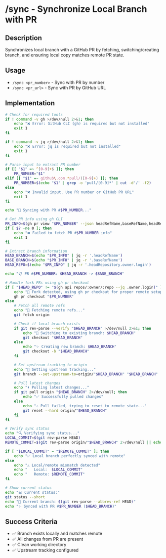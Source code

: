 # /sync - Synchronize Local Branch with PR

## Description
Synchronizes local branch with a GitHub PR by fetching, switching/creating branch, and ensuring local copy matches remote PR state.

## Usage
- `/sync <pr_number>` - Sync with PR by number
- `/sync <pr_url>` - Sync with PR by GitHub URL

## Implementation

```bash
# Check for required tools
if ! command -v gh >/dev/null 2>&1; then
    echo "❌ Error: GitHub CLI (gh) is required but not installed"
    exit 1
fi

if ! command -v jq >/dev/null 2>&1; then
    echo "❌ Error: jq is required but not installed"
    exit 1
fi

# Parse input to extract PR number
if [[ "$1" =~ ^[0-9]+$ ]]; then
    PR_NUMBER="$1"
elif [[ "$1" =~ github\.com.*pull/([0-9]+) ]]; then
    PR_NUMBER=$(echo "$1" | grep -o 'pull/[0-9]*' | cut -d'/' -f2)
else
    echo "❌ Invalid input. Use PR number or GitHub PR URL"
    exit 1
fi

echo "🔄 Syncing with PR #$PR_NUMBER..."

# Get PR info using gh CLI
PR_INFO=$(gh pr view "$PR_NUMBER" --json headRefName,baseRefName,headRepository 2>/dev/null)
if [ $? -ne 0 ]; then
    echo "❌ Failed to fetch PR #$PR_NUMBER info"
    exit 1
fi

# Extract branch information
HEAD_BRANCH=$(echo "$PR_INFO" | jq -r '.headRefName')
BASE_BRANCH=$(echo "$PR_INFO" | jq -r '.baseRefName')
HEAD_REPO=$(echo "$PR_INFO" | jq -r '.headRepository.owner.login')

echo "📋 PR #$PR_NUMBER: $HEAD_BRANCH -> $BASE_BRANCH"

# Handle fork PRs using gh pr checkout
if [ "$HEAD_REPO" != "$(gh api repos/:owner/:repo --jq .owner.login)" ]; then
    echo "🔗 Fork detected, using gh pr checkout for proper remote setup..."
    gh pr checkout "$PR_NUMBER"
else
    # Fetch all remote refs
    echo "🔄 Fetching remote refs..."
    git fetch origin

    # Check if local branch exists
    if git rev-parse --verify "$HEAD_BRANCH" >/dev/null 2>&1; then
        echo "🔄 Switching to existing branch: $HEAD_BRANCH"
        git checkout "$HEAD_BRANCH"
    else
        echo "✨ Creating new branch: $HEAD_BRANCH"
        git checkout -b "$HEAD_BRANCH"
    fi

    # Set upstream tracking to origin
    echo "🔗 Setting upstream tracking..."
    git branch --set-upstream-to=origin/"$HEAD_BRANCH" "$HEAD_BRANCH"

    # Pull latest changes
    echo "⬇️ Pulling latest changes..."
    if git pull origin "$HEAD_BRANCH" 2>/dev/null; then
        echo "✅ Successfully pulled changes"
    else
        echo "⚠️ Pull failed, trying to reset to remote state..."
        git reset --hard origin/"$HEAD_BRANCH"
    fi
fi

# Verify sync status
echo "🔍 Verifying sync status..."
LOCAL_COMMIT=$(git rev-parse HEAD)
REMOTE_COMMIT=$(git rev-parse origin/"$HEAD_BRANCH" 2>/dev/null || echo "unknown")

if [ "$LOCAL_COMMIT" = "$REMOTE_COMMIT" ]; then
    echo "✅ Local branch perfectly synced with remote"
else
    echo "⚠️ Local/remote mismatch detected"
    echo "   Local:  $LOCAL_COMMIT"
    echo "   Remote: $REMOTE_COMMIT"
fi

# Show current status
echo "📊 Current status:"
git status --short
echo "📍 Current branch: $(git rev-parse --abbrev-ref HEAD)"
echo "✨ Synced with PR #$PR_NUMBER ($HEAD_BRANCH)"
```

## Success Criteria
- ✅ Branch exists locally and matches remote
- ✅ All changes from PR are present
- ✅ Clean working directory
- ✅ Upstream tracking configured
